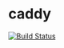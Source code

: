 # caddy
[![Build Status](https://armdrone.strahlungsfrei.de/api/badges/armhf-docker-library/caddy/status.svg)](https://armdrone.strahlungsfrei.de/armhf-docker-library/caddy)
